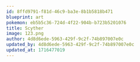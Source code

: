 ```yaml
---
id: 8ffd9791-f81d-46c9-ba3e-8b1b5818b471
blueprint: art
pokemon: eb5b5c36-724d-4f22-904b-b723b5201076
title: Scyther
image: 123.png
author: 4d8d6ede-5963-429f-9c2f-74b897007e0c
updated_by: 4d8d6ede-5963-429f-9c2f-74b897007e0c
updated_at: 1716477019
---
```

